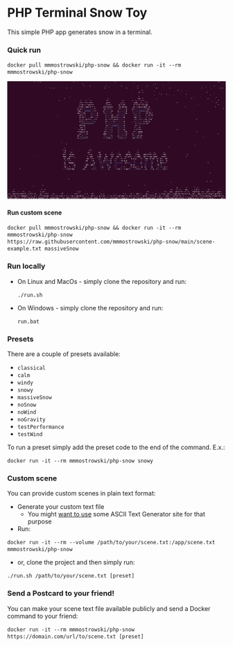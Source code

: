 # PHP Terminal Snow Toy

This simple PHP app generates snow in a terminal.

### Quick run

```shell
docker pull mmmostrowski/php-snow && docker run -it --rm mmmostrowski/php-snow
```

<p align="center">
  <img src="screenshot.png" alt="PHP Snow Screenshot"/>
</p>

#### Run custom scene
```shell
docker pull mmmostrowski/php-snow && docker run -it --rm mmmostrowski/php-snow https://raw.githubusercontent.com/mmmostrowski/php-snow/main/scene-example.txt massiveSnow
```


### Run locally 
* On Linux and MacOs - simply clone the repository and run: 
  ```shell
  ./run.sh
  ``` 
* On Windows - simply clone the repository and run:
  ```shell
  run.bat
  ``` 
### Presets

There are a couple of presets available:
* `classical`
* `calm`
* `windy`
* `snowy`
* `massiveSnow`
* `noSnow`
* `noWind`
* `noGravity`
* `testPerformance`
* `testWind`

To run a preset simply add the preset code to the end of the command. E.x.:
```shell
docker run -it --rm mmmostrowski/php-snow snowy
```


### Custom scene 

You can provide custom scenes in plain text format:

* Generate your custom text file
  * You might [want to use](https://google.gprivate.com/search.php?search?q=ASCII+text+Generator+site) some ASCII Text Generator site for that purpose
* Run: 
```shell
docker run -it --rm --volume /path/to/your/scene.txt:/app/scene.txt mmmostrowski/php-snow 
```
* or, clone the project and then simply run:
```shell
./run.sh /path/to/your/scene.txt [preset]
```


### Send a Postcard to your friend!

You can make your scene text file available publicly and send a Docker command to your friend:
```shell
docker run -it --rm mmmostrowski/php-snow https://domain.com/url/to/scene.txt [preset]
```


